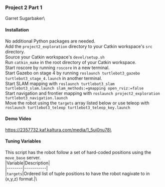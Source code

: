 ### Project 2 Part 1
Garret Sugarbaker\

#### Installation
No additional Python packages are needed.\
Add the `project2_exploration` directory to your Catkin workspace's `src` directory.\
Source your Catkin workspace's `devel/setup.sh`\
Run `catkin_make` in the root directory of your Catkin workspace.\
Start roscore by running `roscore` in a new terminal.\
Start Gazebo on stage 4 by running `roslaunch turtlebot3_gazebo turtlebot3_stage_4.launch` in another terminal.\
Start SLAM mapping with `roslaunch turtlebot3_slam turtlebot3_slam.launch slam_methods:=gmapping open_rviz:=false`\
Start navigation and frontier mapping with `roslaunch project2_exploration turtlebot3_navigation.launch`\
Move the robot using the `targets` array listed below or use teleop with `roslaunch turtlebot3_teleop turtlebot3_teleop_key.launch`

#### Demo Video
https://2357732.kaf.kaltura.com/media/1_5uj0nu78\

#### Tuning Variables
This script has the robot follow a set of hard-coded positions using the `move_base` server.\
|Variable|Description|\
|--------|-----------|\
|`targets`|Ordered list of tuple positions to have the robot nagivate to in (x,y,z) format.|\
